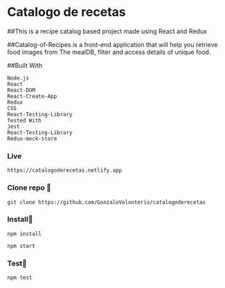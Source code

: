 # Catalogo de recetas

##This is a recipe catalog based project made using React and Redux

##Catalog-of-Recipes is a front-end application that will help you retrieve food images from The mealDB, filter and access details of unique food.

##Built With

```
Node.js
React
React-DOM
React-Create-App
Redux
CSS
React-Testing-Library
Tested With
Jest
React-Testing-Library
Redux-mock-store
```


### Live

```
https://catalogoderecetas.netlify.app
```


### Clone repo 🔧

```
git clone https://github.com/GonzaloVolonterio/catalogoderecetas
```

### Install🔧

```
npm install
```

```
npm start
```

### Test🔧

```
npm test

```


